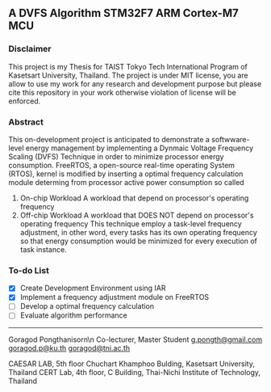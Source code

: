 A DVFS Algorithm STM32F7 ARM Cortex-M7 MCU 
---
### Disclaimer
This project is my Thesis for TAIST Tokyo Tech International Program of Kasetsart University, Thailand. The project is under MIT license, you are allow to use my work for any research and development purpose but please cite this repository in your work otherwise violation of license will be enforced.

### Abstract
This on-development project is anticipated to demonstrate a softwware-level energy management by implementing a Dynmaic Voltage Frequency Scaling (DVFS) Technique in order to minimize processor energy consumption. FreeRTOS, a open-source real-time operating System (RTOS), kernel is modified by inserting a optimal frequency calculation module determing from processor active power consumption so called
1. On-chip Workload
	A workload that depend on processor's operating frequency 
2. Off-chip Workload
	A workload that DOES NOT depend on processor's operating frequency
This technique employ a task-level frequency adjustment, in other word, every tasks has its own operating frequency so that energy consumption would be minimized for every execution of task instance.

### To-do List
- [x] Create Development Environment using IAR
- [x] Implement a frequency adjustment module on FreeRTOS
- [ ] Develop a optimal frequency calculation
- [ ] Evaluate algorithm performance

---------------------------------------------------------------------------------
Goragod Pongthanisorn\n
Co-lecturer, Master Student
g.pongth@gmail.com
goragod.p@ku.th
goragod@tni.ac.th

CAESAR LAB, 5th floor Chuchart Khamphoo Bulding, Kasetsart University, Thailand
CERT Lab, 4th floor, C Building, Thai-Nichi Institute of Technology, Thailand